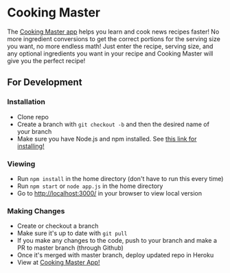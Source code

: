 # Cooking Master
The [Cooking Master app](https://cookingmasterapp.herokuapp.com/) helps you learn and cook news recipes faster! No more ingredient conversions to get the 
correct portions for the serving size you want, no more endless math! Just enter the recipe, serving size, and any 
optional ingredients you want in your recipe and Cooking Master will give you the perfect recipe! 

## For Development
### Installation
* Clone repo
* Create a branch with `git checkout -b` and then the desired name of your branch
* Make sure you have Node.js and npm installed. See [this link for installing!](https://docs.npmjs.com/downloading-and-installing-node-js-and-npm)

### Viewing
* Run `npm install` in the home directory (don't have to run this every time)
* Run `npm start` or `node app.js` in the home directory
* Go to [http://localhost:3000/](http://localhost:3000/) in your browser to view local version

### Making Changes
* Create or checkout a branch
* Make sure it's up to date with `git pull`
* If you make any changes to the code, push to your branch and make a PR to master branch (through Github)
* Once it's merged with master branch, deploy updated repo in Heroku
* View at [Cooking Master App!](https://cookingmasterapp.herokuapp.com/)

